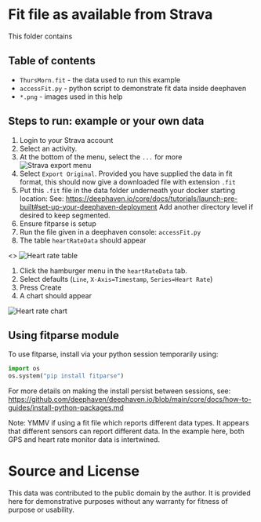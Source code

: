 # Fit file as available from Strava

This folder contains

## Table of contents

 * `ThursMorn.fit` - the data used to run this example
 * `accessFit.py` - python script to demonstrate fit data inside deephaven 
 * `*.png` - images used in this help

## Steps to run: example or your own data

1. Login to your Strava account
1. Select an activity.
1. At the bottom of the menu, select the `...` for more
![Strava export menu](StravaExport.png "Strava export menu")
1. Select `Export Original`. Provided you have supplied the data in fit format, this should now give a downloaded file with extension `.fit`
1. Put this `.fit` file in the data folder underneath your docker starting location:
   See: https://deephaven.io/core/docs/tutorials/launch-pre-built#set-up-your-deephaven-deployment
   Add another directory level if desired to keep segmented.
1. Ensure fitparse is setup
1. Run the file given in a deephaven console: `accessFit.py`
1. The table `heartRateData` should appear

<<insert screenshot here>>
![Heart rate table](heartRateTable.png "Heart rate table")

1. Click the hamburger menu in the `heartRateData` tab.
1. Select defaults (`Line`, `X-Axis=Timestamp`, `Series=Heart Rate`)
1. Press Create
1. A chart should appear

![Heart rate chart](heartRateChart.png "Heart rate chart")

## Using fitparse module
To use fitparse, install via your python session temporarily using:
```python
import os
os.system("pip install fitparse")
```
For more details on making the install persist between sessions, see:
https://github.com/deephaven/deephaven.io/blob/main/core/docs/how-to-guides/install-python-packages.md

Note: YMMV if using a fit file which reports different data types. It appears that different sensors can report different data. In the example here, both GPS and heart rate monitor data is intertwined.

# Source and License

This data was contributed to the public domain by the author. It is provided here for demonstrative purposes without any warranty for fitness of purpose or usability.
